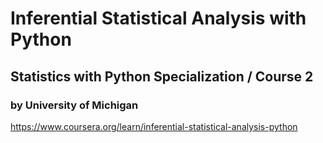 # Inferential Statistical Analysis with Python
## Statistics with Python Specialization / Course 2
### by University of Michigan


https://www.coursera.org/learn/inferential-statistical-analysis-python
